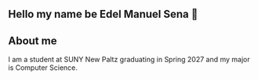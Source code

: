 ## Hello my name be Edel Manuel Sena 👋

## About me 
I am a student at SUNY New Paltz graduating in Spring 2027 and my major is Computer Science. 

